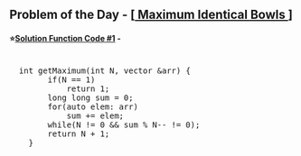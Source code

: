 ## Problem of the Day - [<a href="https://practice.geeksforgeeks.org/problems/5bfe93cc7f5a214bc6342709c78bc3dceba0f1c1/1"> Maximum Identical Bowls </a>]


#### ⭐<ins>Solution Function Code #1</ins> -
<pre>

  int getMaximum(int N, vector<int> &arr) {
        if(N == 1)
            return 1;
        long long sum = 0;
        for(auto elem: arr)
            sum += elem;
        while(N != 0 && sum % N-- != 0);
        return N + 1;
    }
</pre>
